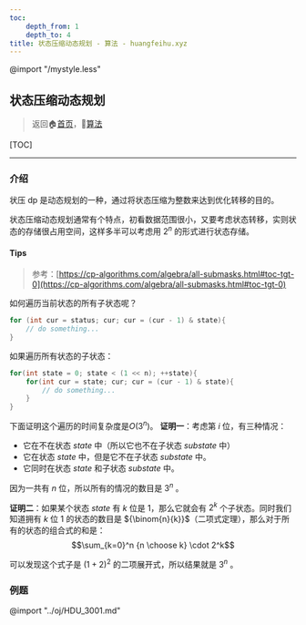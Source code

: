 ```yaml
---
toc:
    depth_from: 1
    depth_to: 4
title: 状态压缩动态规划 - 算法 - huangfeihu.xyz
---
```

@import "/mystyle.less"

## 状态压缩动态规划
> 返回:house:[首页](../../index.html)，:rocket:[算法](../index.html)

[TOC]

---

### 介绍

状压 dp 是动态规划的一种，通过将状态压缩为整数来达到优化转移的目的。

状态压缩动态规划通常有个特点，初看数据范围很小，又要考虑状态转移，实则状态的存储很占用空间，这样多半可以考虑用 $2^n$ 的形式进行状态存储。

#### Tips
> 参考：[https://cp-algorithms.com/algebra/all-submasks.html#toc-tgt-0](https://cp-algorithms.com/algebra/all-submasks.html#toc-tgt-0)

如何遍历当前状态的所有子状态呢？

```cpp
for (int cur = status; cur; cur = (cur - 1) & state){
    // do something...
}
```
如果遍历所有状态的子状态：
```cpp
for(int state = 0; state < (1 << n); ++state){
    for(int cur = state; cur; cur = (cur - 1) & state){
        // do something...
    }
}
```
下面证明这个遍历的时间复杂度是$O(3^n)$。
**证明一**：考虑第 $i$ 位，有三种情况：
- 它在不在状态 $state$ 中（所以它也不在子状态 $substate$ 中）
- 它在状态 $state$ 中，但是它不在子状态 $substate$ 中。
- 它同时在状态 $state$ 和子状态 $substate$ 中。

因为一共有 $n$ 位，所以所有的情况的数目是 $3^n$ 。

**证明二**：如果某个状态 $state$ 有 $k$ 位是 $1$，那么它就会有 $2^k$ 个子状态。同时我们知道拥有 $k$ 位 $1$ 的状态的数目是 ${\binom{n}{k}}$（二项式定理），那么对于所有的状态的组合式的和是：
$$\sum_{k=0}^n {n \choose k} \cdot 2^k$$

可以发现这个式子是 $(1+2)^2$ 的二项展开式，所以结果就是 $3^n$ 。

### 例题

@import "../oj/HDU_3001.md"